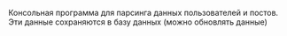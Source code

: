 Консольная программа для парсинга данных пользователей и постов. Эти данные сохраняются в базу данных (можно обновлять данные)
